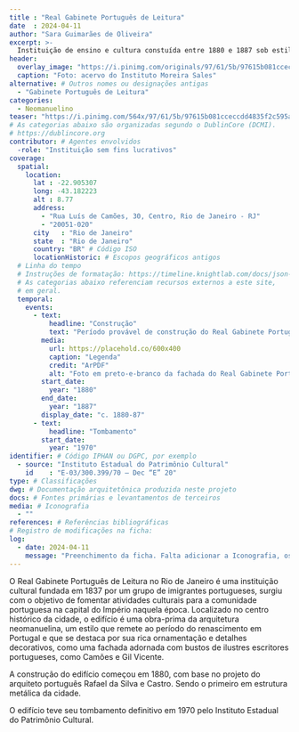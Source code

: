 ```yaml
---
title : "Real Gabinete Português de Leitura"
date  : 2024-04-11 
author: "Sara Guimarães de Oliveira" 
excerpt: >- 
  Instituição de ensino e cultura constuída entre 1880 e 1887 sob estilo neomanuelino, com estrutura metálica. Tombada pelo Instituto Estadual do Patrimônio Cultural.
header:
  overlay_image: "https://i.pinimg.com/originals/97/61/5b/97615b081cceccdd4835f2c595ad73d6.jpg"
  caption: "Foto: acervo do Instituto Moreira Sales"
alternative: # Outros nomes ou designações antigas
  - "Gabinete Português de Leitura"
categories:
  - Neomanuelino
teaser: "https://i.pinimg.com/564x/97/61/5b/97615b081cceccdd4835f2c595ad73d6.jpg"
# As categorias abaixo são organizadas segundo o DublinCore (DCMI).
# https://dublincore.org
contributor: # Agentes envolvidos
  -role: "Instituição sem fins lucrativos"
coverage:
  spatial:
    location:
      lat : -22.905307 
      long: -43.182223
      alt : 8.77
      address:
        - "Rua Luís de Camões, 30, Centro, Rio de Janeiro - RJ"
        - "20051-020"
      city   : "Rio de Janeiro"
      state  : "Rio de Janeiro"
      country: "BR" # Código ISO
      locationHistoric: # Escopos geográficos antigos
  # Linha do tempo
  # Instruções de formatação: https://timeline.knightlab.com/docs/json-format.html
  # As categorias abaixo referenciam recursos externos a este site,
  # em geral.
  temporal:
    events:
      - text:
          headline: "Construção"
          text: "Período provável de construção do Real Gabinete Português de Leitura"
        media:
          url: https://placehold.co/600x400
          caption: "Legenda"
          credit: "ArPDF"
          alt: "Foto em preto-e-branco da fachada do Real Gabinete Português de Leitura"
        start_date:
          year: "1880"
        end_date:
          year: "1887"
        display_date: "c. 1880-87"
      - text:
          headline: "Tombamento"
        start_date:
          year: "1970"
identifier: # Código IPHAN ou DGPC, por exemplo
  - source: "Instituto Estadual do Patrimônio Cultural"
    id    : "E-03/300.399/70 – Dec “E” 20"
type: # Classificações
dwg: # Documentação arquitetônica produzida neste projeto
docs: # Fontes primárias e levantamentos de terceiros
media: # Iconografia
  - ""
references: # Referências bibliográficas
# Registro de modificações na ficha:
log:
  - date: 2024-04-11
    message: "Preenchimento da ficha. Falta adicionar a Iconografia, os DWGs e Docs"
---
```


O Real Gabinete Português de Leitura no Rio de Janeiro é uma instituição cultural fundada em 1837 por um grupo de imigrantes portugueses, surgiu com o objetivo de fomentar atividades culturais para a comunidade portuguesa na capital do Império naquela época. Localizado no centro histórico da cidade, o edifício é uma obra-prima da arquitetura neomanuelina, um estilo que remete ao período do renascimento em Portugal e que se destaca por sua rica ornamentação e detalhes decorativos, como uma fachada adornada com bustos de ilustres escritores portugueses, como Camões e Gil Vicente.

A construção do edifício começou em 1880, com base no projeto do arquiteto português Rafael da Silva e Castro. Sendo o primeiro em estrutura metálica da cidade. 

O edifício teve seu tombamento definitivo em 1970 pelo Instituto Estadual do Patrimônio Cultural.

